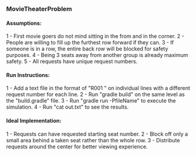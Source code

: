 ### MovieTheaterProblem

#### Assumptions:

1 - First movie goers do not mind sitting in the from and in the corner.
2 - People are willing to fill up the furthest row forward if they can.
3 - If someone is in a row, the entire back row will be blocked for safety purposes.
4 - Being 3 seats away from another group is already maximum safety.
5 - All requests have unique request numbers.

#### Run Instructions:

1 - Add a text file in the format of "R001 <Number of seats>" on individual lines with a different request number for each line.
2 - Run "gradle build" on the same level as the "build.gradle" file.
3 - Run "gradle run -PfileName<filePath>" to execute the simulation.
4 - Run "cat out.txt" to see the results.

#### Ideal Implementation:

1 - Requests can have requested starting seat number.
2 - Block off only a small area behind a taken seat rather than the whole row.
3 - Distribute requests around the center for better viewing experience.
